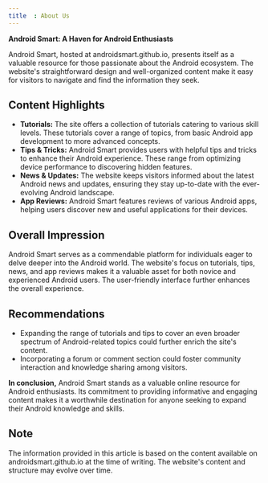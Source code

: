 ```yaml
---
title  : About Us
---
```


**Android Smart: A Haven for Android Enthusiasts**

Android Smart, hosted at androidsmart.github.io, presents itself as a valuable resource for those passionate about the Android ecosystem. The website's straightforward design and well-organized content make it easy for visitors to navigate and find the information they seek. 

## Content Highlights

* **Tutorials:** The site offers a collection of tutorials catering to various skill levels. These tutorials cover a range of topics, from basic Android app development to more advanced concepts.
* **Tips & Tricks:** Android Smart provides users with helpful tips and tricks to enhance their Android experience. These range from optimizing device performance to discovering hidden features.
* **News & Updates:** The website keeps visitors informed about the latest Android news and updates, ensuring they stay up-to-date with the ever-evolving Android landscape.
* **App Reviews:** Android Smart features reviews of various Android apps, helping users discover new and useful applications for their devices.

## Overall Impression

Android Smart serves as a commendable platform for individuals eager to delve deeper into the Android world. The website's focus on tutorials, tips, news, and app reviews makes it a valuable asset for both novice and experienced Android users. The user-friendly interface further enhances the overall experience.

## Recommendations

* Expanding the range of tutorials and tips to cover an even broader spectrum of Android-related topics could further enrich the site's content.
* Incorporating a forum or comment section could foster community interaction and knowledge sharing among visitors.

**In conclusion,** Android Smart stands as a valuable online resource for Android enthusiasts. Its commitment to providing informative and engaging content makes it a worthwhile destination for anyone seeking to expand their Android knowledge and skills.

## Note

The information provided in this article is based on the content available on androidsmart.github.io at the time of writing. The website's content and structure may evolve over time. 

